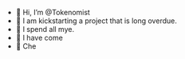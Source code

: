 - 👋 Hi, I’m @Tokenomist
- 👀 I am kickstarting a project that is long overdue.
- 🌱 I spend all mye.
- 💞️ I have come
- 👋 Che
<!---
Tokenomist/Tokenomist is a ✨ special ✨ repository because its `README.md` (this file) appears on your GitHub profile.
You can click the Preview link to take a look at your changes.
--->
